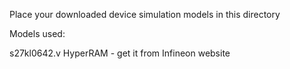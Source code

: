 Place your downloaded device simulation models in this directory

Models used:

s27kl0642.v HyperRAM - get it from Infineon website

